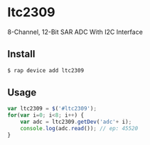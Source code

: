 # ltc2309

8-Channel, 12-Bit SAR ADC With I2C Interface

## Install

````bash
$ rap device add ltc2309
````

## Usage

```javascript
var ltc2309 = $('#ltc2309');
for(var i=0; i<8; i++) {
	var adc = ltc2309.getDev('adc'+ i);
	console.log(adc.read()); // ep: 45520
}
```
